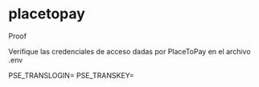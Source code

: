 # placetopay
Proof

Verifique las credenciales de acceso dadas por PlaceToPay en el archivo .env

PSE_TRANSLOGIN=
PSE_TRANSKEY=
